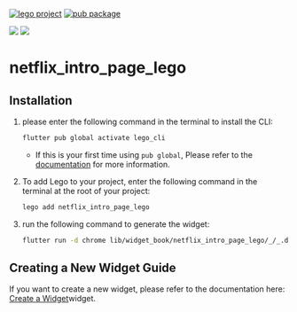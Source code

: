 [![lego project](https://img.shields.io/badge/powered%20by-lego-blue?logo=github)](https://github.com/melodysdreamj/lego)
[![pub package](https://img.shields.io/pub/v/netflix_intro_page_lego.svg)](https://pub.dartlang.org/packages/netflix_intro_page_lego)

[![](https://img.shields.io/badge/DISCORD-JOIN%20SERVER-5663F7?style=for-the-badge&logo=discord&logoColor=white)](https://discord.gg/zXXHvAXCug)
[![](https://img.shields.io/badge/KakaoTalk-Join%20Room-FEE500?style=for-the-badge&logo=kakao)](https://open.kakao.com/o/gEwrffbg)
# netflix_intro_page_lego


## Installation
1. please enter the following command in the terminal to install the CLI:
    ```bash
    flutter pub global activate lego_cli
    ```
   * If this is your first time using `pub global`, Please refer to the [documentation](https://doc.junestory.com/etc/install-pub-global) for more information.


2. To add Lego to your project, enter the following command in the terminal at the root of your project:
   ```bash
   lego add netflix_intro_page_lego
   ```
3. run the following command to generate the widget: 
    ```bash
    flutter run -d chrome lib/widget_book/netflix_intro_page_lego/_/_.dart
    ```

## Creating a New Widget Guide
If you want to create a new widget, please refer to the documentation here: [Create a Widget](https://doc.junestory.com/widgetbook/create-widget)widget.